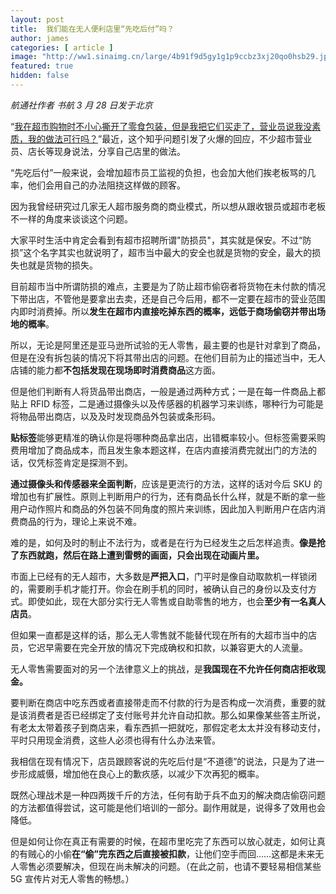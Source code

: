 ```yaml
---
layout: post
title:  我们能在无人便利店里“先吃后付”吗？
author: james
categories: [ article ]
image: "http://ww1.sinaimg.cn/large/4b91f9d5gy1g1p9ccbz3xj20qo0hsb29.jpg"
featured: true
hidden: false
---
```






*航通社作者 书航 3 月 28 日发于北京*

“[我在超市购物时不小心撕开了零食包装，但是我把它们买走了，营业员说我没素质，我的做法可行吗？](https://www.zhihu.com/question/311801377)”最近，这个知乎问题引发了火爆的回应，不少超市营业员、店长等现身说法，分享自己店里的做法。

“先吃后付”一般来说，会增加超市员工监视的负担，也会加大他们挨老板骂的几率，他们会用自己的办法阻挠这样做的顾客。

因为我曾经研究过几家无人超市服务商的商业模式，所以想从跟收银员或超市老板不一样的角度来谈谈这个问题。

大家平时生活中肯定会看到有超市招聘所谓"防损员"，其实就是保安。不过“防损”这个名字其实也就说明了，超市当中最大的安全也就是货物的安全，最大的损失也就是货物的损失。

目前超市当中所谓防损的难点，主要是为了防止超市偷窃者将货物在未付款的情况下带出店，不管他是要拿出去卖，还是自己今后用，都不一定要在超市的营业范围内即时消费掉。所以**发生在超市内直接吃掉东西的概率，远低于商场偷窃并带出场地的概率**。

所以，无论是阿里还是亚马逊所试验的无人零售，最主要的也是针对拿到了商品，但是在没有拆包装的情况下将其带出店的问题。在他们目前为止的描述当中，无人店铺的能力都**不包括发现在现场即时消费商品**这方面。

但是他们判断有人将货品带出商店，一般是通过两种方式；一是在每一件商品上都贴上 RFID 标签，二是通过摄像头以及传感器的机器学习来训练，哪种行为可能是将物品带出商店，以及及时发现商品外包装或条形码。

**贴标签**能够更精准的确认你是将哪种商品拿出店，出错概率较小。但标签需要采购费用增加了商品成本，而且发生象本题这样，在店内直接消费完就出门的方法的话，仅凭标签肯定是探测不到。

**通过摄像头和传感器来全面判断**，应该是更流行的方法，这样的话对今后 SKU 的增加也有扩展性。原则上判断用户的行为，还有商品长什么样，就是不断的拿一些用户动作照片和商品的外包装不同角度的照片来训练，因此加入判断用户在店内消费商品的行为，理论上来说不难。

难的是，如何及时的制止不法行为，或者是在行为已经发生之后怎样追责。**像是抢了东西就跑，然后在路上遭到雷劈的画面，只会出现在动画片里。**

市面上已经有的无人超市，大多数是**严把入口**，门平时是像自动取款机一样锁闭的，需要刷手机才能打开。你会在刷手机的同时，被确认自己的身份以及支付方式。即使如此，现在大部分实行无人零售或自助零售的地方，也会**至少有一名真人店员**。

但如果一直都是这样的话，那么无人零售就不能替代现在所有的大超市当中的店员，它迟早需要在完全开放的情况下完成确权和扣款，以兼容更大的人流量。

无人零售需要面对的另一个法律意义上的挑战，是**我国现在不允许任何商店拒收现金。**

要判断在商店中吃东西或者直接带走而不付款的行为是否构成一次消费，重要的就是该消费者是否已经绑定了支付账号并允许自动扣款。那么如果像某些答主所说，有老太太带着孩子到商店来，看东西抓一把就吃，那假定老太太并没有移动支付，平时只用现金消费，这些人必须也得有什么办法来管。

我相信在现有情况下，店员跟顾客说的先吃后付是“不道德”的说法，只是为了进一步形成威慑，增加他在良心上的歉疚感，以减少下次再犯的概率。

既然心理战术是一种四两拨千斤的方法，任何有助于兵不血刃的解决商店偷窃问题的方法都值得尝试，这可能是他们培训的一部分。副作用就是，说得多了效用也会降低。

但是如何让你在真正有需要的时候，在超市里吃完了东西可以放心就走，如何让真的有贼心的小偷**在“偷”完东西之后直接被扣款**，让他们空手而回……这都是未来无人零售必须要解决，但现在尚未解决的问题。（在此之前，也请不要轻易相信某些 5G 宣传片对无人零售的畅想。）